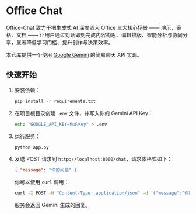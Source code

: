 # Office Chat

Office-Chat 致力于把生成式 AI 深度嵌入 Office 三大核心场景 —— 演示、表格、文档 —— 让用户通过对话即刻完成内容构思、编辑排版、智能分析与协同分享，显著降低学习门槛、提升创作与决策效率。

本仓库提供一个使用 [Google Gemini](https://ai.google.dev/) 的简易聊天 API 实现。

## 快速开始

1. 安装依赖：
   ```bash
   pip install -r requirements.txt
   ```
2. 在项目根目录创建 `.env` 文件，并写入你的 Gemini API Key：
   ```bash
   echo "GOOGLE_API_KEY=你的Key" > .env
   ```
3. 运行服务：
   ```bash
   python app.py
   ```
4. 发送 POST 请求到 `http://localhost:8000/chat`，请求体格式如下：
   ```json
   { "message": "你的问题" }
   ```
   你可以使用 `curl` 调用：
   ```bash
   curl -X POST -H "Content-Type: application/json" -d '{"message":"你好"}' http://localhost:8000/chat
   ```
   服务会返回 Gemini 生成的回复。

